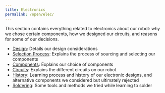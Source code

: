 ```yaml
---
title: Electronics
permalink: /open/elec/
---
```


This section contains everything related to electronics about our robot: why we
chose certain components, how we designed our circuits, and reasons for some of
our decisions.

- [Design](/open/elec/design/): Details our design considerations
- [Selection Process](/open/elec/selection/): Explains the process of sourcing
  and selecting our components
- [Components](/open/elec/components/): Explains our choice of components
- [Circuits](/open/elec/circuits/): Explains the different circuits on our robot
- [History](/open/elec/history/): Learning process and history of our electronic
  designs, and alternative components we considered but ultimately rejected
- [Soldering](/open/elec/soldering/): Some tools and methods we tried while
  learning to solder
